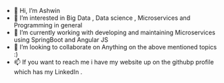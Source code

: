 - 👋 Hi, I’m Ashwin
- 👀 I’m interested in Big Data , Data science , Microservices and Programming in general 
- 🌱 I’m currently working with developing and maintaining Microservices using SpringBoot and Angular JS 
- 💞️ I’m looking to collaborate on Anything on the above mentioned topics :)
- 📫 If you want to reach me i have my website up on the githubp profile which has my LinkedIn .

<!---
bobobo-prog/bobobo-prog is a ✨ special ✨ repository because its `README.md` (this file) appears on your GitHub profile.
You can click the Preview link to take a look at your changes.
--->
